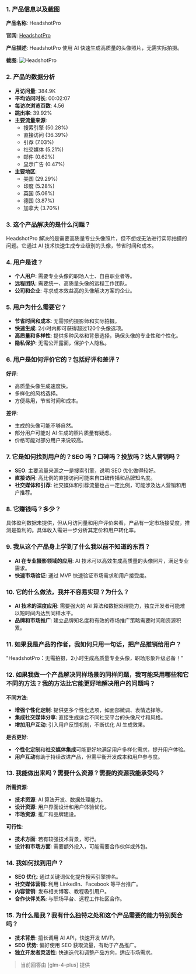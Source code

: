### 1. 产品信息以及截图

**产品名称**: HeadshotPro

**官网**: [HeadshotPro](https://www.headshotpro.com)

**产品描述**: HeadshotPro 使用 AI 快速生成高质量的头像照片，无需实际拍摄。

**截图**: ![HeadshotPro](https://cdn-images.toolify.ai/168329675120440866.jpg)

### 2. 产品的数据分析

- **月访问量**: 384.9K
- **平均访问时长**: 00:02:07
- **每访次浏览页数**: 4.56
- **跳出率**: 39.92%
- **主要流量来源**: 
  - 搜索引擎 (50.28%)
  - 直接访问 (36.39%)
  - 引荐 (7.03%)
  - 社交媒体 (5.21%)
  - 邮件 (0.62%)
  - 显示广告 (0.47%)
- **主要地区**: 
  - 美国 (29.29%)
  - 印度 (5.28%)
  - 英国 (5.06%)
  - 德国 (3.87%)
  - 加拿大 (3.70%)

### 3. 这个产品解决的是什么问题？

HeadshotPro 解决的是需要高质量专业头像照片，但不想或无法进行实际拍摄的问题。它通过 AI 技术快速生成专业级别的头像，节省时间和成本。

### 4. 用户是谁？

- **个人用户**: 需要专业头像的职场人士、自由职业者等。
- **远程团队**: 需要统一、高质量头像的远程工作团队。
- **公司和企业**: 寻求成本效益高的头像解决方案的企业。

### 5. 用户为什么需要它？

- **节省时间和成本**: 无需预约摄影师和实际拍摄。
- **快速生成**: 2小时内即可获得超过120个头像选项。
- **高质量和多样性**: 提供多种风格和背景选择，确保头像的专业性和个性化。
- **隐私保护**: 无需公开露面，保护个人隐私。

### 6. 用户是如何评价它的？包括好评和差评？

**好评**:
- 高质量头像生成速度快。
- 多样化的风格选择。
- 方便易用，节省时间和成本。

**差评**:
- 生成的头像可能不够自然。
- 部分用户可能对 AI 生成的照片质量有疑虑。
- 价格可能对部分用户来说较高。

### 7. 它是如何找到用户的？SEO 吗？口碑吗？投放吗？达人营销吗？

- **SEO**: 主要流量来源之一是搜索引擎，说明 SEO 优化做得较好。
- **直接访问**: 高比例的直接访问可能来自口碑传播和品牌知名度。
- **社交媒体和引荐**: 社交媒体和引荐流量也占一定比例，可能涉及达人营销和用户推荐。

### 8. 它赚钱吗？多少？

具体盈利数据未提供，但从月访问量和用户评价来看，产品有一定市场接受度，推测是盈利的。具体收入需进一步分析其定价和用户转化率。

### 9. 我从这个产品身上学到了什么我以前不知道的东西？

- **AI 在专业摄影领域的应用**: AI 技术可以高效生成高质量的头像照片，满足专业需求。
- **快速市场验证**: 通过 MVP 快速验证市场需求和用户接受度。

### 10. 它的什么做法，我并不容易实现？为什么？

- **AI 技术的深度应用**: 需要强大的 AI 算法和数据处理能力，独立开发者可能难以短时间内达到同样水平。
- **品牌和市场推广**: 建立品牌知名度和有效的市场推广策略需要时间和资源积累。

### 11. 如果我是产品的作者，我如何只用一句话，把产品推销给用户？

"HeadshotPro：无需拍摄，2小时生成高质量专业头像，职场形象升级必备！"

### 12. 如果我做一个产品解决同样场景的同样问题，我可能采用哪些和它不同的方法？我的方法比它能更好地解决用户的问题吗？

**不同方法**:
- **增强个性化定制**: 提供更多个性化选项，如面部微调、表情选择等。
- **集成社交媒体分享**: 直接生成适合不同社交平台的头像尺寸和风格。
- **增加用户互动**: 引入用户反馈机制，不断优化 AI 生成效果。

**是否更好**:
- **个性化定制**和**社交媒体集成**可能更好地满足用户多样化需求，提升用户体验。
- **用户互动**有助于持续改进产品，但需平衡开发成本和用户参与度。

### 13. 我能做出来吗？需要什么资源？需要的资源我能承受吗？

**所需资源**:
- **技术资源**: AI 算法开发、数据处理能力。
- **设计资源**: 用户界面设计和用户体验优化。
- **市场资源**: 推广和品牌建设。

**可行性**:
- **技术方面**: 若有较强技术背景，可行。
- **设计和市场方面**: 需要额外投入，可能需要合作伙伴或外包。

### 14. 我如何找到用户？

- **SEO 优化**: 通过关键词优化提升搜索引擎排名。
- **社交媒体营销**: 利用 LinkedIn、Facebook 等平台推广。
- **内容营销**: 发布相关博客、教程吸引用户。
- **合作伙伴关系**: 与职场平台、远程工作社区合作。

### 15. 为什么是我？我有什么独特之处和这个产品需要的能力特别契合吗？

- **技术背景**: 擅长调用 AI API，快速开发 MVP。
- **SEO 优势**: 偏好使用 SEO 获取流量，有助于产品推广。
- **独立开发者灵活性**: 快速迭代和调整产品方向，适应市场需求。

> 当前回答由 [glm-4-plus] 提供